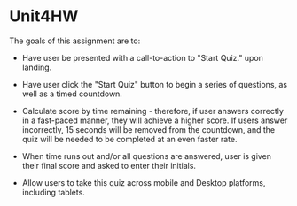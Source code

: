 # Unit4HW

The goals of this assignment are to:

* Have user be presented with a call-to-action to "Start Quiz." upon landing. 

* Have user click the "Start Quiz" button to begin a series of questions, as well as a timed countdown.

* Calculate score by time remaining - therefore, if user answers correctly in a fast-paced manner, they will achieve a higher score. If users answer incorrectly, 15 seconds will be removed from the countdown, and the quiz will be needed to be completed at an even faster rate. 

* When time runs out and/or all questions are answered, user is given their final score and asked to enter their initials.

* Allow users to take this quiz across mobile and Desktop platforms, including tablets. 

